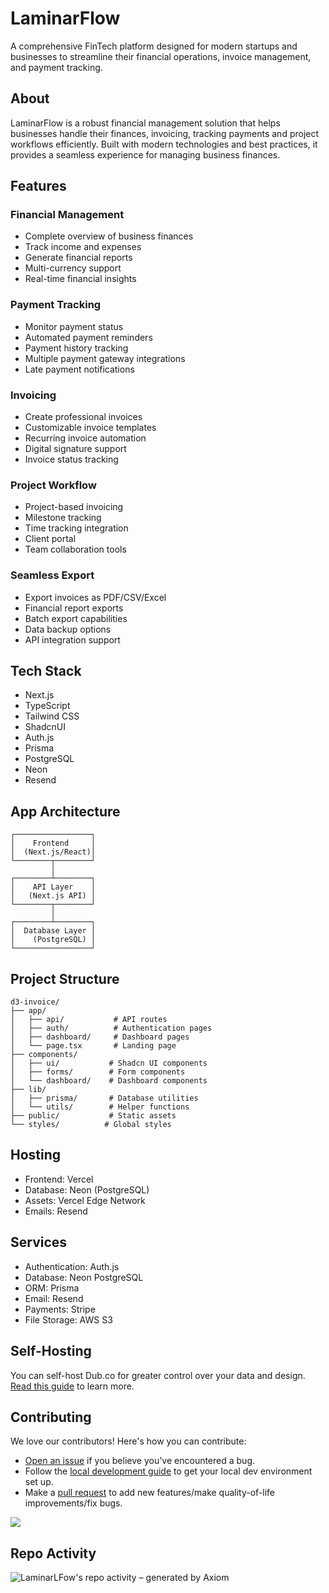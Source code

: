# LaminarFlow

A comprehensive FinTech platform designed for modern startups and businesses to streamline their financial operations, invoice management, and payment tracking.

## About

 LaminarFlow is a robust financial management solution that helps businesses handle their finances, invoicing, tracking payments and project workflows efficiently. Built with modern technologies and best practices, it provides a seamless experience for managing business finances.

## Features

### Financial Management
- Complete overview of business finances
- Track income and expenses
- Generate financial reports
- Multi-currency support
- Real-time financial insights

### Payment Tracking
- Monitor payment status
- Automated payment reminders
- Payment history tracking
- Multiple payment gateway integrations
- Late payment notifications

### Invoicing
- Create professional invoices
- Customizable invoice templates
- Recurring invoice automation
- Digital signature support
- Invoice status tracking

### Project Workflow
- Project-based invoicing
- Milestone tracking
- Time tracking integration
- Client portal
- Team collaboration tools

### Seamless Export
- Export invoices as PDF/CSV/Excel
- Financial report exports
- Batch export capabilities
- Data backup options
- API integration support

## Tech Stack

- Next.js
- TypeScript
- Tailwind CSS
- ShadcnUI
- Auth.js
- Prisma
- PostgreSQL
- Neon
- Resend

## App Architecture

```
┌─────────────────┐
│    Frontend     │
│  (Next.js/React)│
└────────┬────────┘
         │
┌────────┴────────┐
│    API Layer    │
│   (Next.js API) │
└────────┬────────┘
         │
┌────────┴────────┐
│  Database Layer │
│    (PostgreSQL) │
└─────────────────┘
```

## Project Structure

```
d3-invoice/
├── app/
│   ├── api/           # API routes
│   ├── auth/          # Authentication pages
│   ├── dashboard/     # Dashboard pages
│   └── page.tsx       # Landing page
├── components/
│   ├── ui/           # Shadcn UI components
│   ├── forms/        # Form components
│   └── dashboard/    # Dashboard components
├── lib/
│   ├── prisma/       # Database utilities
│   └── utils/        # Helper functions
├── public/           # Static assets
└── styles/          # Global styles
```

## Hosting

- Frontend: Vercel
- Database: Neon (PostgreSQL)
- Assets: Vercel Edge Network
- Emails: Resend

## Services

- Authentication: Auth.js
- Database: Neon PostgreSQL
- ORM: Prisma
- Email: Resend
- Payments: Stripe
- File Storage: AWS S3


## Self-Hosting

You can self-host Dub.co for greater control over your data and design. [Read this guide]() to learn more.

## Contributing

We love our contributors! Here's how you can contribute:

- [Open an issue](https://github.com/yashdev9274/laminarflow/issues) if you believe you've encountered a bug.
- Follow the [local development guide](https://github.com/yashdev9274/laminarflow/contribute.md) to get your local dev environment set up.
- Make a [pull request](https://github.com/yashdev9274/laminarflow/pull) to add new features/make quality-of-life improvements/fix bugs.

<a href="https://github.com/yashdev9274/laminarflow/graphs/contributors">
  <img src="https://contrib.rocks/image?repo=yashdev9274/laminarflow" />
</a>

## Repo Activity

![LaminarLFow's repo activity – generated by Axiom](https://repobeats.axiom.co/api/embed/b01e9610c15d5795fb60ac9f0f6cbfaf1151d3a6.svg "Repobeats analytics image")